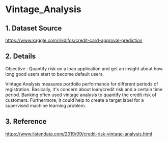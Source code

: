 # Vintage_Analysis

## 1. Dataset Source
https://www.kaggle.com/rikdifos/credit-card-approval-prediction

## 2. Details
Objective : Quantify risk on a loan application and get an insight about how long good users start to become default users.

Vintage Analysis measures portfolio performance for different periods of registration. Basically, it's concern about loan/credit risk and a certain time period. Banking often used vintage analysis to quantify the credit risk of customers. Furthermore, it could help to create a target label for a supervised machine learning problem.

## 3. Reference
https://www.listendata.com/2019/09/credit-risk-vintage-analysis.html
